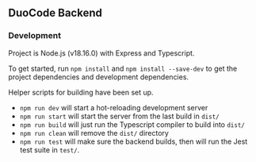 ## DuoCode Backend
### Development
Project is Node.js (v18.16.0) with Express and Typescript.

To get started, run `npm install` and
`npm install --save-dev` to get the project dependencies and development dependencies.

Helper scripts for building have been set up.
- `npm run dev` will start a hot-reloading development server
- `npm run start` will start the server from the last build in `dist/`
- `npm run build` will just run the Typescript compiler to build into `dist/`
- `npm run clean` will remove the `dist/` directory
- `npm run test` will make sure the backend builds, then will run the Jest test suite in `test/`.